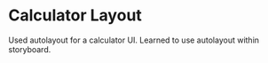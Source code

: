 # Calculator Layout

Used autolayout for a calculator UI. Learned to use autolayout within storyboard.
